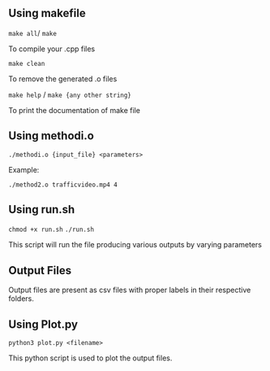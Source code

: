## Using makefile
```make all```/ ```make```

To compile your .cpp files

```make clean```

To remove the generated .o files

```make help``` / ```make {any other string}```

To print the documentation of make file

## Using methodi.o 

```./methodi.o {input_file} <parameters>```

Example:

```./method2.o trafficvideo.mp4 4```

## Using run.sh

```chmod +x run.sh```
```./run.sh```
 
 This script will run the file producing various outputs by varying parameters 

 ## Output Files

 Output files are present as csv files with proper labels in their respective folders.

 ## Using Plot.py

```python3 plot.py <filename>```

This python script is used to plot the output files.
